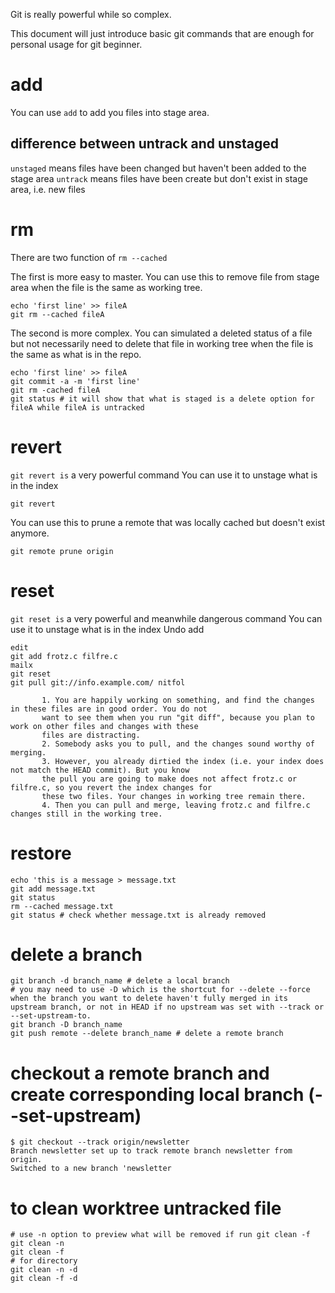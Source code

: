 Git is really powerful while so complex.

This document will just introduce basic git commands that are enough for personal usage for git beginner.

# add
You can use `add` to add you files into stage area.

## difference between untrack and unstaged
`unstaged` means files have been changed but haven't been added to the stage area
`untrack` means files have been create but don't exist in stage area, i.e. new files

# rm
There are two function of `rm --cached`

The first is more easy to master.
You can use this to remove file from stage area when the file is the same as working tree.

```console
echo 'first line' >> fileA
git rm --cached fileA
```

The second is more complex.
You can simulated a deleted status of a file but not necessarily need to delete that file in working tree when 
the file is the same as what is in the repo.
```
echo 'first line' >> fileA
git commit -a -m 'first line'
git rm -cached fileA
git status # it will show that what is staged is a delete option for fileA while fileA is untracked
```

# revert
`git revert is` a very powerful command
You can use it to unstage what is in the index
```
git revert
```

You can use this to prune a remote that was locally cached but doesn't exist anymore. 
```
git remote prune origin
```

# reset
`git reset is` a very powerful and meanwhile dangerous command
You can use it to unstage what is in the index
Undo add
```
edit                                     
git add frotz.c filfre.c
mailx                                    
git reset                                
git pull git://info.example.com/ nitfol
```

           1. You are happily working on something, and find the changes in these files are in good order. You do not
           want to see them when you run "git diff", because you plan to work on other files and changes with these
           files are distracting.
           2. Somebody asks you to pull, and the changes sound worthy of merging.
           3. However, you already dirtied the index (i.e. your index does not match the HEAD commit). But you know
           the pull you are going to make does not affect frotz.c or filfre.c, so you revert the index changes for
           these two files. Your changes in working tree remain there.
           4. Then you can pull and merge, leaving frotz.c and filfre.c changes still in the working tree.



# restore





```
echo 'this is a message > message.txt
git add message.txt
git status
rm --cached message.txt
git status # check whether message.txt is already removed
```



# delete a branch
```
git branch -d branch_name # delete a local branch 
# you may need to use -D which is the shortcut for --delete --force when the branch you want to delete haven't fully merged in its upstream branch, or not in HEAD if no upstream was set with --track or --set-upstream-to.
git branch -D branch_name
git push remote --delete branch_name # delete a remote branch
```


# checkout a remote branch and create corresponding local branch (--set-upstream)
```
$ git checkout --track origin/newsletter
Branch newsletter set up to track remote branch newsletter from origin.
Switched to a new branch 'newsletter
```

# to clean worktree untracked file
```
# use -n option to preview what will be removed if run git clean -f
git clean -n
git clean -f
# for directory
git clean -n -d 
git clean -f -d
```

```
